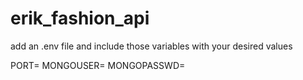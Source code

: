# erik_fashion_api

add an .env file and include those variables with your desired values

PORT=
MONGOUSER=
MONGOPASSWD=
